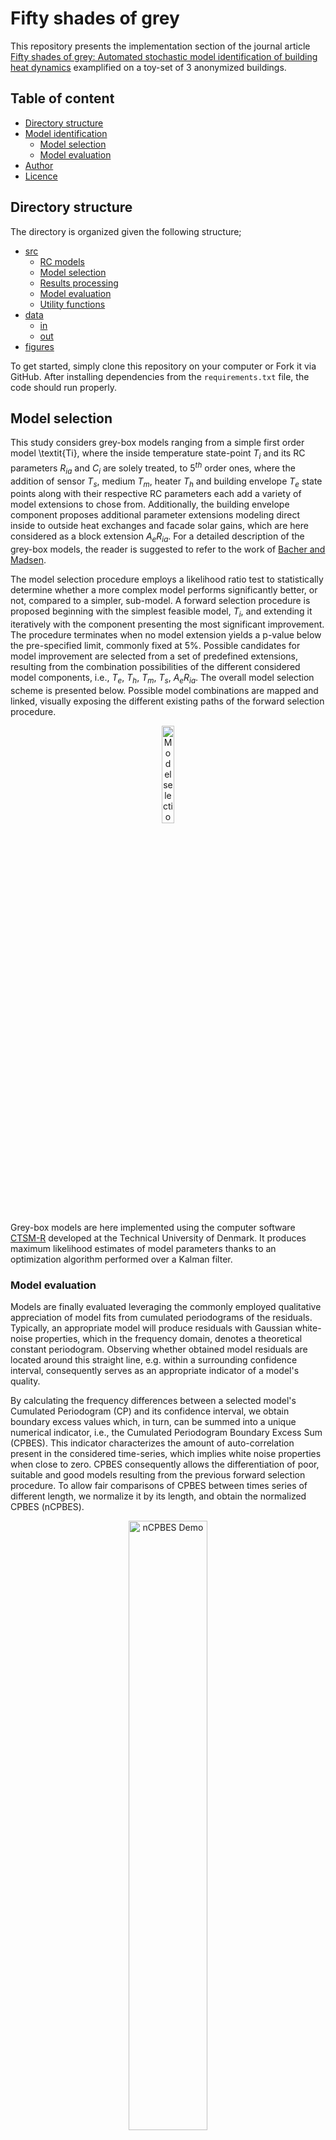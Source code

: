 # Fifty shades of grey

This repository presents the implementation section of the journal article [Fifty shades of grey: Automated stochastic model identification of building heat dynamics](https://doi.org/10.1016/j.enbuild.2021.111195) examplified on a toy-set of 3 anonymized buildings.


## Table of content 

-   [Directory structure](#directory-structure)
-   [Model identification](#model-identification)
    -   [Model selection](#model-selection)
    -   [Model evaluation](#model-evaluation)
-   [Author](#authors)
-   [Licence](#license)


## Directory structure

The directory is organized given the following structure;
-   [src](https://github.com/JulienLeprince/fiftyshadesofgrey/tree/main/src)
    -   [RC models](https://github.com/JulienLeprince/fiftyshadesofgrey/blob/main/src/allmodels.R)
    -   [Model selection](https://github.com/JulienLeprince/fiftyshadesofgrey/blob/main/src/main1_modelselection_parallel.R)
    -   [Results processing](https://github.com/JulienLeprince/fiftyshadesofgrey/blob/main/src/main2_resultsprocessing.R)
    -   [Model evaluation](https://github.com/JulienLeprince/fiftyshadesofgrey/blob/main/src/main3_modelevaluation.R)
    -   [Utility functions](https://github.com/JulienLeprince/fiftyshadesofgrey/blob/main/src/utils.R)
-   [data](https://github.com/JulienLeprince/fiftyshadesofgrey/tree/main/src/data)
    -   [in](https://github.com/JulienLeprince/fiftyshadesofgrey/tree/main/src/data/in)
    -   [out](https://github.com/JulienLeprince/fiftyshadesofgrey/tree/main/src/data/out)
-   [figures](https://github.com/JulienLeprince/fiftyshadesofgrey/tree/main/fig)


To get started, simply clone this repository on your computer or Fork it via GitHub. After installing dependencies from  the `requirements.txt` file, the code should run properly.


## Model selection

This study considers grey-box models ranging from a simple first order model \textit{Ti}, where the inside temperature state-point $T_i$ and its RC parameters $R_{ia}$ and $C_i$ are solely treated, to 5$^{th}$ order ones, where the addition of sensor $T_s$, medium $T_m$, heater $T_h$ and building envelope $T_e$ state points along with their respective RC parameters each add a variety of model extensions to chose from. Additionally, the building envelope component proposes additional parameter extensions modeling direct inside to outside heat exchanges and facade solar gains, which are here considered as a block extension $A_eR_{ia}$.
For a detailed description of the grey-box models, the reader is suggested to refer to the work of [Bacher and Madsen](https://www.sciencedirect.com/science/article/pii/S0378778811000491).

The model selection procedure employs a likelihood ratio test to statistically determine whether a more complex model performs significantly better, or not, compared to a simpler, sub-model.
A forward selection procedure is proposed beginning with the simplest feasible model, $T_i$, and extending it iteratively with the component presenting the most significant improvement. The procedure terminates when no model extension yields a p-value below the pre-specified limit, commonly fixed at 5\%.
Possible candidates for model improvement are selected from a set of predefined extensions, resulting from the combination possibilities of the different considered model components, i.e., $T_e$, $T_h$, $T_m$, $T_s$, $A_eR_{ia}$. 
The overall model selection scheme is presented below. Possible model combinations are mapped and linked, visually exposing the different existing paths of the forward selection procedure.

<p align="center">
  <img src="https://github.com/JulienLeprince/fiftyshadesofgrey/tree/main/fig/modelselection.png" width=20% height=20% alt="Model selection"/>
</p>

Grey-box models are here implemented using the computer software [CTSM-R](http://ctsm.info/) developed at the Technical University of Denmark. It produces maximum likelihood estimates of model parameters thanks to an optimization algorithm performed over a Kalman filter.


### Model evaluation

Models are finally evaluated leveraging the commonly employed qualitative appreciation of model fits from cumulated periodograms of the residuals.
Typically, an appropriate model will produce residuals with Gaussian white-noise properties, which in the frequency domain, denotes a theoretical constant periodogram. Observing whether obtained model residuals are located around this straight line, e.g. within a surrounding confidence interval, consequently serves as an appropriate indicator of a model's quality.

By calculating the frequency differences between a selected model's Cumulated Periodogram (CP) and its confidence interval, we obtain boundary excess values which, in turn, can be summed into a unique numerical indicator, i.e., the Cumulated Periodogram Boundary Excess Sum (CPBES). This indicator characterizes the amount of auto-correlation present in the considered time-series, which implies white noise properties when close to zero. CPBES consequently allows the differentiation of poor, suitable and good models resulting from the previous forward selection procedure. To allow fair comparisons of CPBES between times series of different length, we normalize it by its length, and obtain the normalized CPBES (nCPBES).

<p align="center">
  <img src="https://github.com/JulienLeprince/fiftyshadesofgrey/tree/main/fig/nCPBES_demo_final.png" width=50% height=50% alt="nCPBES Demo"/>
</p>


## Authors

**[Julien Leprince](https://github.com/JulienLeprince)**

**Prof. [Henrik Madsen](https://henrikmadsen.org/)**

**[Jaume Palmer Real](https://orbit.dtu.dk/en/persons/jaume-palmer-real)**

**Prof. [Clayton Miller](https://github.com/cmiller8)**

**[Rik van der Vlist](https://www.linkedin.com/in/rik-van-der-vlist-124b62138/)**

**Dr. [Kaustav Basu](https://www.linkedin.com/in/kaustav-basu-phd-5973311b/)**

**Prof. [Wim Zeiler](https://www.tue.nl/en/research/researchers/wim-zeiler/)**


## License

This project is licensed under the MIT License - see the [LICENSE.md](LICENSE.md) file for details